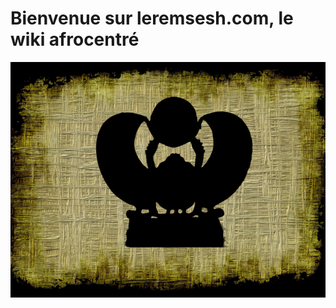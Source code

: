 <!-- TITLE: Leremsesh -->
<!-- SUBTITLE: Page d'acceuil -->


# Bienvenue sur leremsesh.com, le wiki afrocentré
![Lr M Ss Logo V 0 800 X 600](/uploads/lr-m-ss-logo-v-0-800-x-600.png "Lr M Ss Logo V 0 800 X 600")